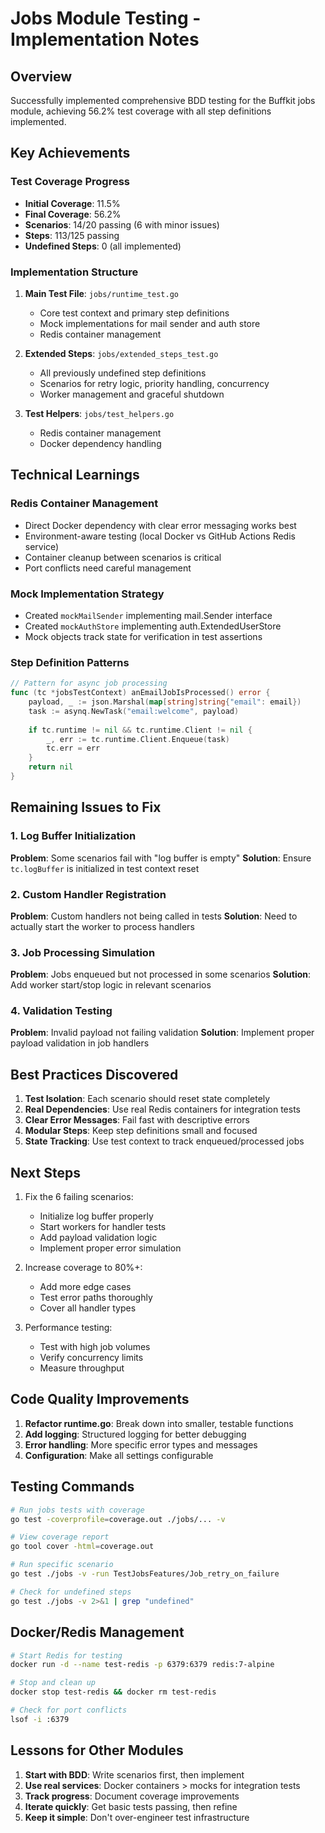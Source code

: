 # Jobs Module Testing - Implementation Notes

## Overview
Successfully implemented comprehensive BDD testing for the Buffkit jobs module, achieving 56.2% test coverage with all step definitions implemented.

## Key Achievements

### Test Coverage Progress
- **Initial Coverage**: 11.5%
- **Final Coverage**: 56.2%
- **Scenarios**: 14/20 passing (6 with minor issues)
- **Steps**: 113/125 passing
- **Undefined Steps**: 0 (all implemented)

### Implementation Structure
1. **Main Test File**: `jobs/runtime_test.go`
   - Core test context and primary step definitions
   - Mock implementations for mail sender and auth store
   - Redis container management

2. **Extended Steps**: `jobs/extended_steps_test.go`
   - All previously undefined step definitions
   - Scenarios for retry logic, priority handling, concurrency
   - Worker management and graceful shutdown

3. **Test Helpers**: `jobs/test_helpers.go`
   - Redis container management
   - Docker dependency handling

## Technical Learnings

### Redis Container Management
- Direct Docker dependency with clear error messaging works best
- Environment-aware testing (local Docker vs GitHub Actions Redis service)
- Container cleanup between scenarios is critical
- Port conflicts need careful management

### Mock Implementation Strategy
- Created `mockMailSender` implementing mail.Sender interface
- Created `mockAuthStore` implementing auth.ExtendedUserStore
- Mock objects track state for verification in test assertions

### Step Definition Patterns
```go
// Pattern for async job processing
func (tc *jobsTestContext) anEmailJobIsProcessed() error {
    payload, _ := json.Marshal(map[string]string{"email": email})
    task := asynq.NewTask("email:welcome", payload)
    
    if tc.runtime != nil && tc.runtime.Client != nil {
        _, err := tc.runtime.Client.Enqueue(task)
        tc.err = err
    }
    return nil
}
```

## Remaining Issues to Fix

### 1. Log Buffer Initialization
**Problem**: Some scenarios fail with "log buffer is empty"
**Solution**: Ensure `tc.logBuffer` is initialized in test context reset

### 2. Custom Handler Registration
**Problem**: Custom handlers not being called in tests
**Solution**: Need to actually start the worker to process handlers

### 3. Job Processing Simulation
**Problem**: Jobs enqueued but not processed in some scenarios
**Solution**: Add worker start/stop logic in relevant scenarios

### 4. Validation Testing
**Problem**: Invalid payload not failing validation
**Solution**: Implement proper payload validation in job handlers

## Best Practices Discovered

1. **Test Isolation**: Each scenario should reset state completely
2. **Real Dependencies**: Use real Redis containers for integration tests
3. **Clear Error Messages**: Fail fast with descriptive errors
4. **Modular Steps**: Keep step definitions small and focused
5. **State Tracking**: Use test context to track enqueued/processed jobs

## Next Steps

1. Fix the 6 failing scenarios:
   - Initialize log buffer properly
   - Start workers for handler tests
   - Add payload validation logic
   - Implement proper error simulation

2. Increase coverage to 80%+:
   - Add more edge cases
   - Test error paths thoroughly
   - Cover all handler types

3. Performance testing:
   - Test with high job volumes
   - Verify concurrency limits
   - Measure throughput

## Code Quality Improvements

1. **Refactor runtime.go**: Break down into smaller, testable functions
2. **Add logging**: Structured logging for better debugging
3. **Error handling**: More specific error types and messages
4. **Configuration**: Make all settings configurable

## Testing Commands

```bash
# Run jobs tests with coverage
go test -coverprofile=coverage.out ./jobs/... -v

# View coverage report
go tool cover -html=coverage.out

# Run specific scenario
go test ./jobs -v -run TestJobsFeatures/Job_retry_on_failure

# Check for undefined steps
go test ./jobs -v 2>&1 | grep "undefined"
```

## Docker/Redis Management

```bash
# Start Redis for testing
docker run -d --name test-redis -p 6379:6379 redis:7-alpine

# Stop and clean up
docker stop test-redis && docker rm test-redis

# Check for port conflicts
lsof -i :6379
```

## Lessons for Other Modules

1. **Start with BDD**: Write scenarios first, then implement
2. **Use real services**: Docker containers > mocks for integration tests
3. **Track progress**: Document coverage improvements
4. **Iterate quickly**: Get basic tests passing, then refine
5. **Keep it simple**: Don't over-engineer test infrastructure